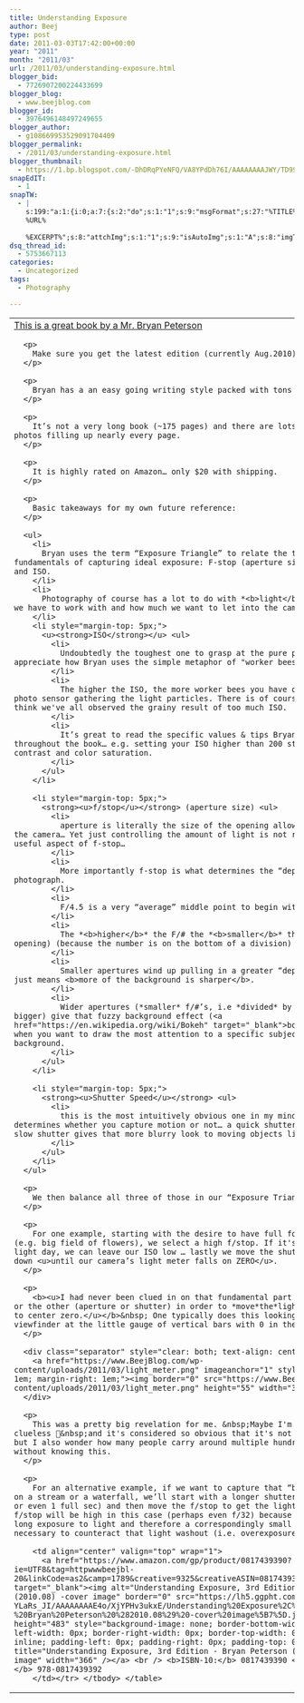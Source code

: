 ```yaml
---
title: Understanding Exposure
author: Beej
type: post
date: 2011-03-03T17:42:00+00:00
year: "2011"
month: "2011/03"
url: /2011/03/understanding-exposure.html
blogger_bid:
  - 7726907200224433699
blogger_blog:
  - www.beejblog.com
blogger_id:
  - 3976496148497249655
blogger_author:
  - g108669953529091704409
blogger_permalink:
  - /2011/03/understanding-exposure.html
blogger_thumbnail:
  - https://1.bp.blogspot.com/-DhDRqPYeNFQ/VA8YPdDh76I/AAAAAAAAJWY/TD99N1PaXHM/s1600/light_meter.png
snapEdIT:
  - 1
snapTW:
  - |
    s:199:"a:1:{i:0;a:7:{s:2:"do";s:1:"1";s:9:"msgFormat";s:27:"%TITLE%
    %URL%
    
    %EXCERPT%";s:8:"attchImg";s:1:"1";s:9:"isAutoImg";s:1:"A";s:8:"imgToUse";s:0:"";s:9:"isAutoURL";s:1:"A";s:8:"urlToUse";s:0:"";}}";
dsq_thread_id:
  - 5753667113
categories:
  - Uncategorized
tags:
  - Photography

---
```

<table border="0" cellpadding="0" cellspacing="10">
  <tr>
    <td valign="top">
      <a href="https://www.amazon.com/gp/product/0817439390?ie=UTF8&tag=httpwwwbeejbl-20&linkCode=as2&camp=1789&creative=9325&creativeASIN=0817439390" target="_blank">This is a great book by a Mr. Bryan Peterson</a> </p> 
      
      <p>
        Make sure you get the latest edition (currently Aug.2010).
      </p>
      
      <p>
        Bryan has a an easy going writing style packed with tons of real examples.
      </p>
      
      <p>
        It’s not a very long book (~175 pages) and there are lots of great example photos filling up nearly every page.
      </p>
      
      <p>
        It is highly rated on Amazon… only $20 with shipping.
      </p>
      
      <p>
        Basic takeaways for my own future reference:
      </p>
      
      <ul>
        <li>
          Bryan uses the term “Exposure Triangle” to relate the three interrelated fundamentals of capturing ideal exposure: F-stop (aperture size), Shutter Speed and ISO.
        </li>
        <li>
          Photography of course has a lot to do with *<b>light</b>* … how much light we have to work with and how much we want to let into the camera.
        </li>
        <li style="margin-top: 5px;">
          <u><strong>ISO</strong></u> <ul>
            <li>
              Undoubtedly the toughest one to grasp at the pure physics level. I appreciate how Bryan uses the simple metaphor of "worker bees" here.
            </li>
            <li>
              The higher the ISO, the more worker bees you have on your electronic photo sensor gathering the light particles. There is of course a trade-off and I think we've all observed the grainy result of too much ISO.
            </li>
            <li>
              It’s great to read the specific values & tips Bryan recommends throughout the book… e.g. setting your ISO higher than 200 starts to lose contrast and color saturation.
            </li>
          </ul>
        </li>
        
        <li style="margin-top: 5px;">
          <strong><u>f/stop</u></strong> (aperture size) <ul>
            <li>
              aperture is literally the size of the opening allowing light to enter the camera… Yet just controlling the amount of light is not really the most useful aspect of f-stop…
            </li>
            <li>
              More importantly f-stop is what determines the “depth of field” in a photograph.
            </li>
            <li>
              F/4.5 is a very “average” middle point to begin with.
            </li>
            <li>
              The *<b>higher</b>* the F/# the *<b>smaller</b>* the aperture (light opening) (because the number is on the bottom of a division)
            </li>
            <li>
              Smaller apertures wind up pulling in a greater “depth of field” which just means <b>more of the background is sharper</b>.
            </li>
            <li>
              Wider apertures (*smaller* f/#’s, i.e *divided* by a smaller number = bigger) give that fuzzy background effect (<a href="https://en.wikipedia.org/wiki/Bokeh" target="_blank">bokeh</a>)… typically when you want to draw the most attention to a specific subject vs a complex background.
            </li>
          </ul>
        </li>
        
        <li style="margin-top: 5px;">
          <strong><u>Shutter Speed</u></strong> <ul>
            <li>
              this is the most intuitively obvious one in my mind… it primarily determines whether you capture motion or not… a quick shutter “stops action”… a slow shutter gives that more blurry look to moving objects like water.
            </li>
          </ul>
        </li>
      </ul>
      
      <p>
        We then balance all three of those in our “Exposure Triangle”…
      </p>
      
      <p>
        For one example, starting with the desire to have full focus on a long view (e.g. big field of flowers), we select a high f/stop. If it's a bright easy light day, we can leave our ISO low … lastly we move the shutter speed up or down <u>until our camera’s light meter falls on ZERO</u>.
      </p>
      
      <p>
        <b><u>I had never been clued in on that fundamental part about adjusting one or the other (aperture or shutter) in order to *move*the*light*meter* bar back to center zero.</u></b>&nbsp; One typically does this looking through the viewfinder at the little gauge of vertical bars with 0 in the middle.
      </p>
      
      <div class="separator" style="clear: both; text-align: center;">
        <a href="https://www.BeejBlog.com/wp-content/uploads/2011/03/light_meter.png" imageanchor="1" style="margin-left: 1em; margin-right: 1em;"><img border="0" src="https://www.BeejBlog.com/wp-content/uploads/2011/03/light_meter.png" height="55" width="320" /></a>
      </div>
      
      <p>
        This was a pretty big revelation for me. &nbsp;Maybe I'm particularly clueless 🙂&nbsp;and it's considered so obvious that it's not worth mentioning; but I also wonder how many people carry around multiple hundred dollar cameras without knowing this.
      </p>
      
      <p>
        For an alternative example, if we want to capture that “blurry water” effect on a stream or a waterfall, we’ll start with a longer shutter to (e.g. 1/8 sec or even 1 full sec) and then move the f/stop to get the light meter to 0… the f/stop will be high in this case (perhaps even f/32) because a long shutter is a long exposure to light and therefore a correspondingly small opening is necessary to counteract that light washout (i.e. overexposure).</td> 
        
        <td align="center" valign="top" wrap="1">
          <a href="https://www.amazon.com/gp/product/0817439390?ie=UTF8&tag=httpwwwbeejbl-20&linkCode=as2&camp=1789&creative=9325&creativeASIN=0817439390" target="_blank"><img alt="Understanding Exposure, 3rd Edition - Bryan Peterson (2010.08) -cover image" border="0" src="https://lh5.ggpht.com/_XlySlDLkdOc/TW-YLaRs_JI/AAAAAAAAE4o/XjYPHv3ukxE/Understanding%20Exposure%2C%203rd%20Edition%20-%20Bryan%20Peterson%20%282010.08%29%20-cover%20image%5B7%5D.jpg?imgmax=800" height="483" style="background-image: none; border-bottom-width: 0px; border-left-width: 0px; border-right-width: 0px; border-top-width: 0px; display: inline; padding-left: 0px; padding-right: 0px; padding-top: 0px;" title="Understanding Exposure, 3rd Edition - Bryan Peterson (2010.08) -cover image" width="366" /></a> <br /> <b>ISBN-10:</b> 0817439390 <br /> <b>ISBN-13:</b> 978-0817439392
        </td></tr> </tbody> </table>